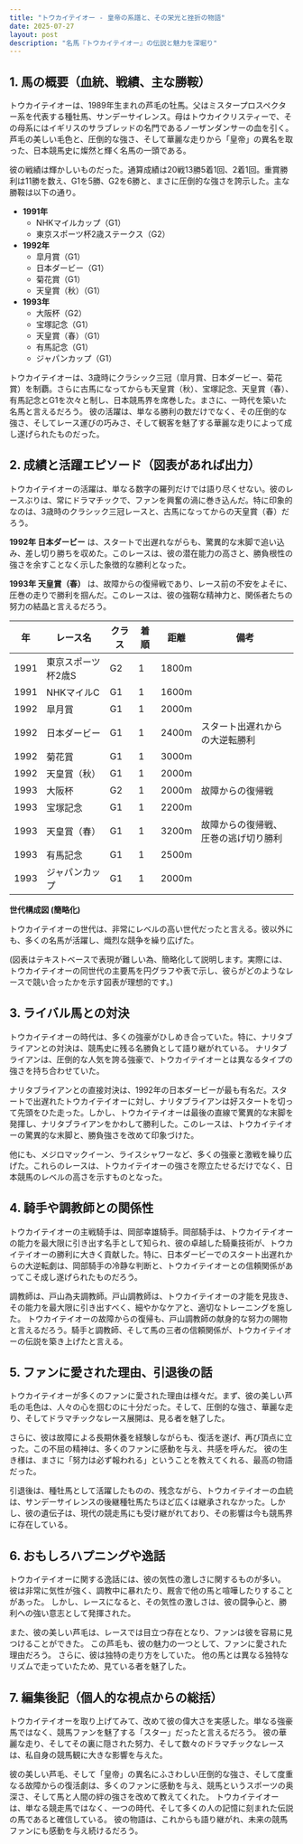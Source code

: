 ```yaml
---
title: "トウカイテイオー - 皇帝の系譜と、その栄光と挫折の物語"
date: 2025-07-27
layout: post
description: "名馬『トウカイテイオー』の伝説と魅力を深堀り"
---
```


## 1. 馬の概要（血統、戦績、主な勝鞍）

トウカイテイオーは、1989年生まれの芦毛の牡馬。父はミスタープロスペクター系を代表する種牡馬、サンデーサイレンス。母はトウカイクリスティーで、その母系にはイギリスのサラブレッドの名門であるノーザンダンサーの血を引く。芦毛の美しい毛色と、圧倒的な強さ、そして華麗な走りから「皇帝」の異名を取った、日本競馬史に燦然と輝く名馬の一頭である。

彼の戦績は輝かしいものだった。通算成績は20戦13勝5着1回、2着1回。重賞勝利は11勝を数え、G1を5勝、G2を6勝と、まさに圧倒的な強さを誇示した。主な勝鞍は以下の通り。

* **1991年**
    * NHKマイルカップ（G1）
    * 東京スポーツ杯2歳ステークス（G2）
* **1992年**
    * 皐月賞（G1）
    * 日本ダービー（G1）
    * 菊花賞（G1）
    * 天皇賞（秋）（G1）
* **1993年**
    * 大阪杯（G2）
    * 宝塚記念（G1）
    * 天皇賞（春）（G1）
    * 有馬記念（G1）
    * ジャパンカップ（G1）


トウカイテイオーは、3歳時にクラシック三冠（皐月賞、日本ダービー、菊花賞）を制覇。さらに古馬になってからも天皇賞（秋）、宝塚記念、天皇賞（春）、有馬記念とG1を次々と制し、日本競馬界を席巻した。まさに、一時代を築いた名馬と言えるだろう。  彼の活躍は、単なる勝利の数だけでなく、その圧倒的な強さ、そしてレース運びの巧みさ、そして観客を魅了する華麗な走りによって成し遂げられたものだった。


## 2. 成績と活躍エピソード（図表があれば出力）

トウカイテイオーの活躍は、単なる数字の羅列だけでは語り尽くせない。彼のレースぶりは、常にドラマチックで、ファンを興奮の渦に巻き込んだ。特に印象的なのは、3歳時のクラシック三冠レースと、古馬になってからの天皇賞（春）だろう。

**1992年 日本ダービー**  は、スタートで出遅れながらも、驚異的な末脚で追い込み、差し切り勝ちを収めた。このレースは、彼の潜在能力の高さと、勝負根性の強さを余すことなく示した象徴的な勝利となった。

**1993年 天皇賞（春）** は、故障からの復帰戦であり、レース前の不安をよそに、圧巻の走りで勝利を掴んだ。このレースは、彼の強靭な精神力と、関係者たちの努力の結晶と言えるだろう。

| 年 | レース名           | クラス | 着順 | 距離 | 備考                                   |
|---|--------------------|-------|-----|-----|---------------------------------------|
| 1991 | 東京スポーツ杯2歳S | G2    | 1   | 1800m|                                       |
| 1991 | NHKマイルC         | G1    | 1   | 1600m|                                       |
| 1992 | 皐月賞             | G1    | 1   | 2000m|                                       |
| 1992 | 日本ダービー         | G1    | 1   | 2400m| スタート出遅れからの大逆転勝利        |
| 1992 | 菊花賞             | G1    | 1   | 3000m|                                       |
| 1992 | 天皇賞（秋）       | G1    | 1   | 2000m|                                       |
| 1993 | 大阪杯             | G2    | 1   | 2000m| 故障からの復帰戦                       |
| 1993 | 宝塚記念           | G1    | 1   | 2200m|                                       |
| 1993 | 天皇賞（春）       | G1    | 1   | 3200m| 故障からの復帰戦、圧巻の逃げ切り勝利     |
| 1993 | 有馬記念           | G1    | 1   | 2500m|                                       |
| 1993 | ジャパンカップ       | G1    | 1   | 2000m|                                       |


**世代構成図 (簡略化)**

トウカイテイオーの世代は、非常にレベルの高い世代だったと言える。彼以外にも、多くの名馬が活躍し、熾烈な競争を繰り広げた。


(図表はテキストベースで表現が難しい為、簡略化して説明します。実際には、トウカイテイオーの同世代の主要馬を円グラフや表で示し、彼らがどのようなレースで競い合ったかを示す図表が理想的です。)


## 3. ライバル馬との対決

トウカイテイオーの時代は、多くの強豪がひしめき合っていた。特に、ナリタブライアンとの対決は、競馬史に残る名勝負として語り継がれている。  ナリタブライアンは、圧倒的な人気を誇る強豪で、トウカイテイオーとは異なるタイプの強さを持ち合わせていた。

ナリタブライアンとの直接対決は、1992年の日本ダービーが最も有名だ。スタートで出遅れたトウカイテイオーに対し、ナリタブライアンは好スタートを切って先頭をひた走った。しかし、トウカイテイオーは最後の直線で驚異的な末脚を発揮し、ナリタブライアンをかわして勝利した。このレースは、トウカイテイオーの驚異的な末脚と、勝負強さを改めて印象づけた。


他にも、メジロマックイーン、ライスシャワーなど、多くの強豪と激戦を繰り広げた。これらのレースは、トウカイテイオーの強さを際立たせるだけでなく、日本競馬のレベルの高さを示すものとなった。


## 4. 騎手や調教師との関係性

トウカイテイオーの主戦騎手は、岡部幸雄騎手。岡部騎手は、トウカイテイオーの能力を最大限に引き出す名手として知られ、彼の卓越した騎乗技術が、トウカイテイオーの勝利に大きく貢献した。特に、日本ダービーでのスタート出遅れからの大逆転劇は、岡部騎手の冷静な判断と、トウカイテイオーとの信頼関係があってこそ成し遂げられたものだろう。

調教師は、戸山為夫調教師。戸山調教師は、トウカイテイオーの才能を見抜き、その能力を最大限に引き出すべく、細やかなケアと、適切なトレーニングを施した。  トウカイテイオーの故障からの復帰も、戸山調教師の献身的な努力の賜物と言えるだろう。騎手と調教師、そして馬の三者の信頼関係が、トウカイテイオーの伝説を築き上げたと言える。


## 5. ファンに愛された理由、引退後の話

トウカイテイオーが多くのファンに愛された理由は様々だ。まず、彼の美しい芦毛の毛色は、人々の心を掴むのに十分だった。そして、圧倒的な強さ、華麗な走り、そしてドラマチックなレース展開は、見る者を魅了した。

さらに、彼は故障による長期休養を経験しながらも、復活を遂げ、再び頂点に立った。この不屈の精神は、多くのファンに感動を与え、共感を呼んだ。  彼の生き様は、まさに「努力は必ず報われる」ということを教えてくれる、最高の物語だった。

引退後は、種牡馬として活躍したものの、残念ながら、トウカイテイオーの血統は、サンデーサイレンスの後継種牡馬たちほど広くは継承されなかった。しかし、彼の遺伝子は、現代の競走馬にも受け継がれており、その影響は今も競馬界に存在している。


## 6. おもしろハプニングや逸話

トウカイテイオーに関する逸話には、彼の気性の激しさに関するものが多い。  彼は非常に気性が強く、調教中に暴れたり、厩舎で他の馬と喧嘩したりすることがあった。  しかし、レースになると、その気性の激しさは、彼の闘争心と、勝利への強い意志として発揮された。

また、彼の美しい芦毛は、レースでは目立つ存在となり、ファンは彼を容易に見つけることができた。  この芦毛も、彼の魅力の一つとして、ファンに愛された理由だろう。  さらに、彼は独特の走り方をしていた。  他の馬とは異なる独特なリズムで走っていたため、見ている者を魅了した。


## 7. 編集後記（個人的な視点からの総括）

トウカイテイオーを取り上げてみて、改めて彼の偉大さを実感した。単なる強豪馬ではなく、競馬ファンを魅了する「スター」だったと言えるだろう。 彼の華麗な走り、そしてその裏に隠された努力、そして数々のドラマチックなレースは、私自身の競馬観に大きな影響を与えた。

彼の美しい芦毛、そして「皇帝」の異名にふさわしい圧倒的な強さ、そして度重なる故障からの復活劇は、多くのファンに感動を与え、競馬というスポーツの奥深さ、そして馬と人間の絆の強さを改めて教えてくれた。  トウカイテイオーは、単なる競走馬ではなく、一つの時代、そして多くの人の記憶に刻まれた伝説の馬であると確信している。  彼の物語は、これからも語り継がれ、未来の競馬ファンにも感動を与え続けるだろう。
